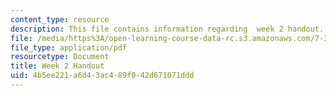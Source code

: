 ```yaml
---
content_type: resource
description: This file contains information regarding  week 2 handout.
file: /media/https%3A/open-learning-course-data-rc.s3.amazonaws.com/7-342-how-to-build-an-animal-cell-fate-and-identity-in-development-and-disease-fall-2017/4b5ee221a6d43ac489f042d671071ddd_MIT7_342F17_Week_2_handout.pdf
file_type: application/pdf
resourcetype: Document
title: Week 2 Handout
uid: 4b5ee221-a6d4-3ac4-89f0-42d671071ddd
---
```

